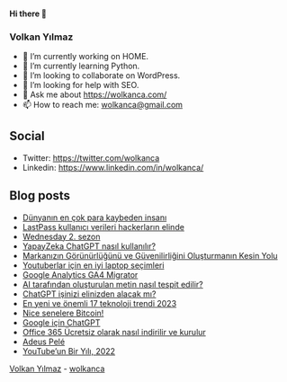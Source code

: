 #### Hi there 👋

### Volkan Yılmaz

- 🔭 I’m currently working on HOME.
- 🌱 I’m currently learning Python.
- 👯 I’m looking to collaborate on WordPress.
- 🤔 I’m looking for help with SEO.
- 💬 Ask me about https://wolkanca.com/
- 📫 How to reach me: wolkanca@gmail.com

## Social
- Twitter: https://twitter.com/wolkanca
- Linkedin: https://www.linkedin.com/in/wolkanca/



## Blog posts
<!-- BLOG-POST-LIST:START -->
- [Dünyanın en çok para kaybeden insanı](https://wolkanca.com/dunyanin-en-cok-para-kaybeden-insani/)
- [LastPass kullanıcı verileri hackerların elinde](https://wolkanca.com/lastpass-kullanici-verileri-hackerlarin-elinde/)
- [Wednesday 2. sezon](https://wolkanca.com/wednesday-2-sezon/)
- [YapayZeka ChatGPT nasıl kullanılır?](https://wolkanca.com/yapayzeka-chatgpt-nasil-kullanilir/)
- [Markanızın Görünürlüğünü ve Güvenilirliğini Oluşturmanın Kesin Yolu](https://wolkanca.com/markanizin-gorunurlugunu-ve-guvenilirligini-olusturmanin-kesin-yolu/)
- [Youtuberlar için en iyi laptop seçimleri](https://wolkanca.com/youtuberlar-icin-en-iyi-laptop-secimleri/)
- [Google Analytics GA4 Migrator](https://wolkanca.com/google-analytics-ga4-migrator/)
- [AI tarafından oluşturulan metin nasıl tespit edilir?](https://wolkanca.com/ai-tarafindan-olusturulan-metin-nasil-tespit-edilir/)
- [ChatGPT işinizi elinizden alacak mı?](https://wolkanca.com/chatgpt-isinizi-elinizden-alacak-mi/)
- [En yeni ve önemli 17 teknoloji trendi 2023](https://wolkanca.com/en-yeni-ve-onemli-17-teknoloji-trendi-2023/)
- [Nice senelere Bitcoin!](https://wolkanca.com/nice-senelere-bitcoin/)
- [Google için ChatGPT](https://wolkanca.com/google-icin-chatgpt/)
- [Office 365 Ücretsiz olarak nasıl indirilir ve kurulur](https://wolkanca.com/office-365-ucretsiz-olarak-nasil-indirilir-ve-kurulur/)
- [Adeus Pelé](https://wolkanca.com/adeus-pele/)
- [YouTube’un Bir Yılı, 2022](https://wolkanca.com/youtubeun-bir-yili-2022/)
<!-- BLOG-POST-LIST:END -->


[Volkan Yılmaz](https://volkanyilmaz.com.tr/) - [wolkanca](https://wolkanca.com/)
